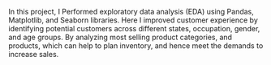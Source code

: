 In this project, I Performed exploratory data analysis (EDA) using Pandas, Matplotlib, and Seaborn libraries. Here I improved customer experience by identifying potential customers across different states, occupation, gender, and age groups. By analyzing most selling product categories, and products, which can help to plan inventory, and hence meet the demands to increase sales.
